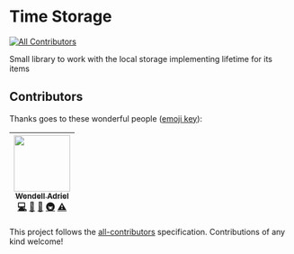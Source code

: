 # Time Storage

[![All Contributors](https://img.shields.io/badge/all_contributors-1-orange.svg?style=flat-square)](#contributors)

Small library to work with the local storage implementing lifetime for its items

## Contributors

Thanks goes to these wonderful people ([emoji key](https://github.com/kentcdodds/all-contributors#emoji-key)):

<!-- ALL-CONTRIBUTORS-LIST:START - Do not remove or modify this section -->
<!-- prettier-ignore -->
| [<img src="https://avatars1.githubusercontent.com/u/11641518?v=4" width="100px;"/><br /><sub><b>Wendell Adriel</b></sub>](https://wendelladriel.com)<br />[💻](https://github.com/WendellAdriel/time-storage/commits?author=WendellAdriel "Code") [📖](https://github.com/WendellAdriel/time-storage/commits?author=WendellAdriel "Documentation") [🤔](#ideas-WendellAdriel "Ideas, Planning, & Feedback") [🚇](#infra-WendellAdriel "Infrastructure (Hosting, Build-Tools, etc)") [⚠️](https://github.com/WendellAdriel/time-storage/commits?author=WendellAdriel "Tests") |
| :---: |

<!-- ALL-CONTRIBUTORS-LIST:END -->

This project follows the [all-contributors](https://github.com/kentcdodds/all-contributors) specification. Contributions of any kind welcome!
